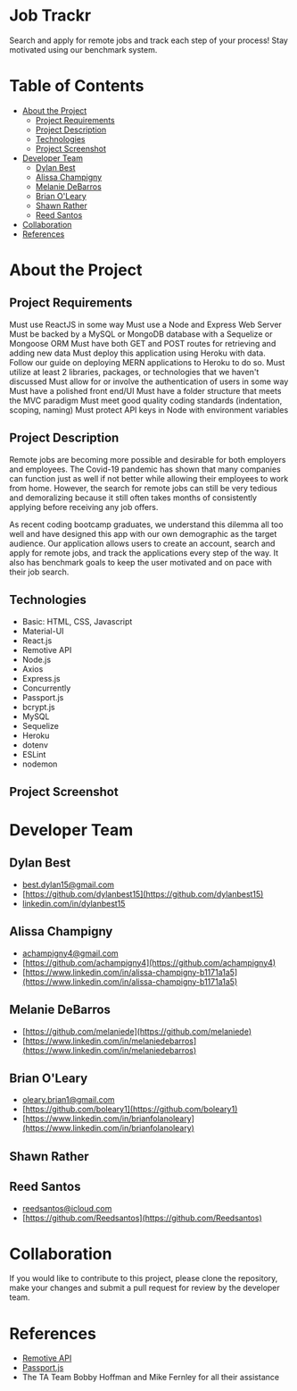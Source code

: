 # Job Trackr
Search and apply for remote jobs and track each step of your process! Stay motivated using our benchmark system.


# Table of Contents
* [About the Project](#about-the-project)
    * [Project Requirements](#project-requirements)
    * [Project Description](#project-description)
    * [Technologies](#technologies)
    * [Project Screenshot](#project-screenshot)
* [Developer Team](#developer-team)
    * [Dylan Best](#dylan-best)
    * [Alissa Champigny](#alissa-champigny)
    * [Melanie DeBarros](#melanie-debarros)
    * [Brian O'Leary](#brian-o'leary)
    * [Shawn Rather](#shawn-rather)
    * [Reed Santos](#reed-santos)
* [Collaboration](#collaboration)
* [References](#references)


# About the Project

## Project Requirements
Must use ReactJS in some way
Must use a Node and Express Web Server
Must be backed by a MySQL or MongoDB database with a Sequelize or Mongoose ORM
Must have both GET and POST routes for retrieving and adding new data
Must deploy this application using Heroku with data. Follow our guide on deploying MERN applications to Heroku to do so.
Must utilize at least 2 libraries, packages, or technologies that we haven't discussed
Must allow for or involve the authentication of users in some way
Must have a polished front end/UI
Must have a folder structure that meets the MVC paradigm
Must meet good quality coding standards (indentation, scoping, naming)
Must protect API keys in Node with environment variables

## Project Description
Remote jobs are becoming more possible and desirable for both employers and employees. The Covid-19 pandemic has shown that many companies can function just as well if not better while allowing their employees to work from home. However, the search for remote jobs can still be very tedious and demoralizing because it still often takes months of consistently applying before receiving any job offers.

As recent coding bootcamp graduates, we understand this dilemma all too well and have designed this app with our own demographic as the target audience. Our application allows users to create an account, search and apply for remote jobs, and track the applications every step of the way. It also has benchmark goals to keep the user motivated and on pace with their job search.

## Technologies
  * Basic: HTML, CSS, Javascript
  * Material-UI
  * React.js
  * Remotive API
  * Node.js
  * Axios
  * Express.js
  * Concurrently
  * Passport.js
  * bcrypt.js
  * MySQL
  * Sequelize
  * Heroku
  * dotenv
  * ESLint
  * nodemon

## Project Screenshot


# Developer Team

## Dylan Best
* [best.dylan15@gmail.com](best.dylan15@gmail.com)
* [https://github.com/dylanbest15](https://github.com/dylanbest15)
* [linkedin.com/in/dylanbest15](https://www.linkedin.com/in/dylanbest15)

## Alissa Champigny
* [achampigny4@gmail.com](achampigny4@gmail.com)
* [https://github.com/achampigny4](https://github.com/achampigny4)
* [https://www.linkedin.com/in/alissa-champigny-b1171a1a5](https://www.linkedin.com/in/alissa-champigny-b1171a1a5)

## Melanie DeBarros
* [https://github.com/melaniede](https://github.com/melaniede)
* [https://www.linkedin.com/in/melaniedebarros](https://www.linkedin.com/in/melaniedebarros)

## Brian O'Leary
* [oleary.brian1@gmail.com](oleary.brian1@gmail.com)
* [https://github.com/boleary1](https://github.com/boleary1)
* [https://www.linkedin.com/in/brianfolanoleary](https://www.linkedin.com/in/brianfolanoleary)

## Shawn Rather

## Reed Santos
* [reedsantos@icloud.com](reedsantos@icloud.com)
* [https://github.com/Reedsantos](https://github.com/Reedsantos)


# Collaboration
If you would like to contribute to this project, please clone the repository, make your changes and submit a pull request for review by the developer team.

# References
* [Remotive API](https://remotive.io/api-documentation)
* [Passport.js](http://www.passportjs.org/)
* The TA Team Bobby Hoffman and Mike Fernley for all their assistance